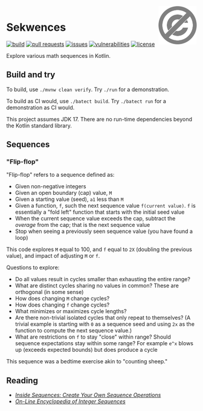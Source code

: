 <a href="./LICENSE.md">
<img src="./images/public-domain.svg" alt="Public Domain"
align="right" width="20%" height="auto"/>
</a>

# Sekwences

[![build](https://github.com/binkley/sekwences/workflows/build/badge.svg)](https://github.com/binkley/sekwences/actions)
[![pull requests](https://img.shields.io/github/issues-pr/binkley/sekwences.svg)](https://github.com/binkley/sekwences/pulls)
[![issues](https://img.shields.io/github/issues/binkley/sekwences.svg)](https://github.com/binkley/sekwences/issues/)
[![vulnerabilities](https://snyk.io/test/github/binkley/sekwences/badge.svg)](https://snyk.io/test/github/binkley/sekwences)
[![license](https://img.shields.io/badge/license-Public%20Domain-blue.svg)](http://unlicense.org/)

Explore various math sequences in Kotlin.

## Build and try

To build, use `./mvnw clean verify`.
Try `./run` for a demonstration.

To build as CI would, use `./batect build`.
Try `./batect run` for a demonstration as CI would.

This project assumes JDK 17.
There are no run-time dependencies beyond the Kotlin standard library.

## Sequences

### "Flip-flop"

"Flip-flop" refers to a sequence defined as:

* Given non-negative integers
* Given an open boundary (cap) value, `M`
* Given a starting value (seed), `a1` less than `M`
* Given a function, `f`, such the next sequence value `f(current value)`.
  `f` is essentially a "fold left" function that starts with the initial seed
  value
* When the current sequence value exceeds the cap, subtract the _overage_
  from the cap; that is the next sequence value
* Stop when seeing a previously seen sequence value (you have found a loop)

This code explores `M` equal to 100, and `f` equal to `2X` (doubling the
previous value), and impact of adjusting `M` or `f`.

Questions to explore:
- Do all values result in cycles smaller than exhausting the entire range?
- What are distinct cycles sharing no values in common? These are orthogonal (in some sense)
- How does changing `M` change cycles?
- How does changing `f` change cycles?
- What minimizes or maximizes cycle lengths?
- Are there non-trivial isolated cycles that only repeat to themselves?
  (A trivial example is starting with `0` as a sequence seed and using `2x` as
  the function to compute the next sequence value.)
- What are restrictions on `f` to stay "close" within range?
  Should sequence expectations stay within some range?
  For example `e^x` blows up (exceeds expected bounds) but does produce a cycle

This sequence was a bedtime exercise akin to "counting sheep."

## Reading

- [_Inside Sequences: Create Your Own Sequence
  Operations_](https://typealias.com/guides/inside-kotlin-sequences/)
- [_On-Line Encyclopedia of Integer Sequences_](https://oeis.org/wiki/Main_Page)
